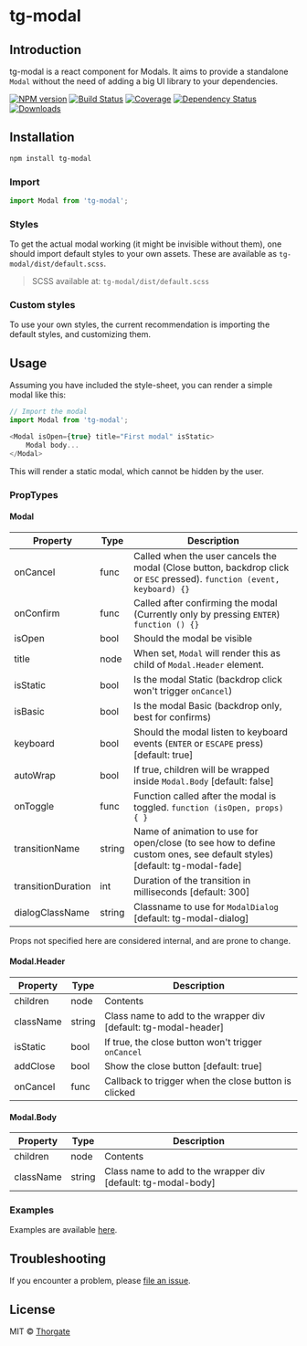 # tg-modal

## Introduction

tg-modal is a react component for Modals. It aims to provide a standalone
`Modal` without the need of adding a big UI library to your dependencies.

[![NPM version][npm-image]][npm-url]
[![Build Status][travis-image]][travis-url]
[![Coverage][coveralls-image]][coveralls-url]
[![Dependency Status][depstat-image]][depstat-url]
[![Downloads][download-badge]][npm-url]

## Installation

```sh
npm install tg-modal
```

### Import

```js
import Modal from 'tg-modal';
```

### Styles

To get the actual modal working (it might be invisible without them), one should import
default styles to your own assets. These are available as `tg-modal/dist/default.scss`.

> SCSS available at: `tg-modal/dist/default.scss`

### Custom styles

To use your own styles, the current recommendation is importing the default styles,
and customizing them.

## Usage

Assuming you have included the style-sheet, you can render a simple modal like this:

```js
// Import the modal
import Modal from 'tg-modal';

<Modal isOpen={true} title="First modal" isStatic>
    Modal body...
</Modal>
```

This will render a static modal, which cannot be hidden by the user.

### PropTypes

#### Modal

| Property            | Type   | Description 
|---------------------|--------|------------
| onCancel            | func   | Called when the user cancels the modal (Close button, backdrop click or `ESC` pressed). `function (event, keyboard) {}` 
| onConfirm           | func   | Called after confirming the modal (Currently only by pressing `ENTER`) `function () {}` |
| isOpen              | bool   | Should the modal be visible 
| title               | node   | When set, `Modal` will render this as child of `Modal.Header` element. 
| isStatic            | bool   | Is the modal Static (backdrop click won't trigger `onCancel`) 
| isBasic             | bool   | Is the modal Basic (backdrop only, best for confirms) 
| keyboard            | bool   | Should the modal listen to keyboard events (`ENTER` or `ESCAPE` press) [default: true] 
| autoWrap            | bool   | If true, children will be wrapped inside `Modal.Body` [default: false] 
| onToggle            | func   | Function called after the modal is toggled. `function (isOpen, props) { }` 
| transitionName      | string | Name of animation to use for open/close (to see how to define custom ones, see default styles) [default: tg-modal-fade]
| transitionDuration  | int    | Duration of the transition in milliseconds [default: 300]
| dialogClassName     | string | Classname to use for `ModalDialog` [default: tg-modal-dialog]

Props not specified here are considered internal, and are prone to change.

#### Modal.Header

| Property            | Type        | Description 
|---------------------|-------------|--------------
| children            | node        | Contents 
| className           | string      | Class name to add to the wrapper div [default: tg-modal-header]
| isStatic            | bool        | If true, the close button won't trigger `onCancel` 
| addClose            | bool        | Show the close button [default: true]
| onCancel            | func        | Callback to trigger when the close button is clicked

#### Modal.Body

| Property            | Type        | Description
|---------------------|-------------|--------------------------------
| children            | node        | Contents
| className           | string      | Class name to add to the wrapper div [default: tg-modal-body]

### Examples

Examples are available [here][public-url].

## Troubleshooting

If you encounter a problem, please [file an issue](https://github.com/thorgate/tg-modal/issues).

## License

MIT © [Thorgate](http://github.com/thorgate)

[npm-url]: https://npmjs.org/package/tg-modal
[npm-image]: https://img.shields.io/npm/v/tg-modal.svg?style=flat-square

[travis-url]: https://travis-ci.org/thorgate/tg-modal
[travis-image]: https://img.shields.io/travis/thorgate/tg-modal.svg?style=flat-square

[coveralls-url]: https://coveralls.io/github/thorgate/tg-modal?branch=master
[coveralls-image]: https://coveralls.io/repos/github/thorgate/tg-modal/badge.svg?branch=master

[depstat-url]: https://david-dm.org/thorgate/tg-modal
[depstat-image]: https://david-dm.org/thorgate/tg-modal.svg?style=flat-square

[download-badge]: https://img.shields.io/npm/dm/tg-modal.svg?style=flat-square

[public-url]: https://thorgate.github.io/tg-modal
